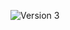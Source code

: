 ![Version 3](https://github.com/si-mrami/monteize_v2/assets/97769798/8adf4f39-3464-4985-aa64-1b4cbaf1eda1) 
